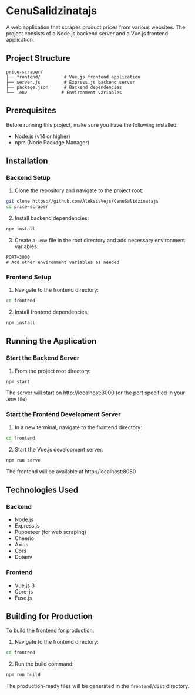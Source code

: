# CenuSalidzinatajs

A web application that scrapes product prices from various websites. The project consists of a Node.js backend server and a Vue.js frontend application.

## Project Structure

```
price-scraper/
├── frontend/         # Vue.js frontend application
├── server.js         # Express.js backend server
├── package.json      # Backend dependencies
└── .env             # Environment variables
```

## Prerequisites

Before running this project, make sure you have the following installed:
- Node.js (v14 or higher)
- npm (Node Package Manager)

## Installation

### Backend Setup

1. Clone the repository and navigate to the project root:
```bash
git clone https://github.com/AleksisVejs/CenuSalidzinatajs
cd price-scraper
```

2. Install backend dependencies:
```bash
npm install
```

3. Create a `.env` file in the root directory and add necessary environment variables:
```
PORT=3000
# Add other environment variables as needed
```

### Frontend Setup

1. Navigate to the frontend directory:
```bash
cd frontend
```

2. Install frontend dependencies:
```bash
npm install
```

## Running the Application

### Start the Backend Server

1. From the project root directory:
```bash
npm start
```
The server will start on http://localhost:3000 (or the port specified in your .env file)

### Start the Frontend Development Server

1. In a new terminal, navigate to the frontend directory:
```bash
cd frontend
```

2. Start the Vue.js development server:
```bash
npm run serve
```
The frontend will be available at http://localhost:8080

## Technologies Used

### Backend
- Node.js
- Express.js
- Puppeteer (for web scraping)
- Cheerio
- Axios
- Cors
- Dotenv

### Frontend
- Vue.js 3
- Core-js
- Fuse.js

## Building for Production

To build the frontend for production:

1. Navigate to the frontend directory:
```bash
cd frontend
```

2. Run the build command:
```bash
npm run build
```

The production-ready files will be generated in the `frontend/dist` directory. 